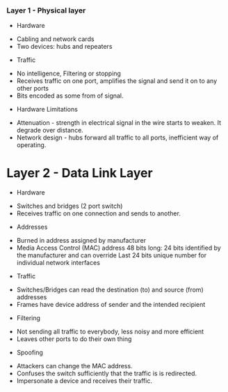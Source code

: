 ### Layer 1 - Physical layer

* Hardware

- Cabling and network cards
- Two devices: hubs and repeaters

* Traffic

- No intelligence, Filtering or stopping
- Receives  traffic on one port, amplifies the signal and send it on to any other ports
- Bits encoded as some from of signal.

* Hardware Limitations

- Attenuation - strength in electrical signal in the wire starts to weaken. It degrade over distance.
- Network design - hubs forward all traffic to all ports, inefficient way of operating.

# Layer 2 - Data Link Layer

* Hardware

- Switches and bridges (2 port switch)
- Receives traffic on one connection and sends to another.

* Addresses

- Burned in address assigned by manufacturer
- Media Access Control (MAC) address
  48 bits long:
     24 bits identified by the manufacturer and can override
     Last 24 bits unique number for individual network interfaces

* Traffic

- Switches/Bridges can read the destination (to) and source (from) addresses
- Frames have device address of sender and the intended recipient


* Filtering

- Not sending all traffic to everybody, less noisy and more efficient
- Leaves other ports to do their own thing

* Spoofing

- Attackers can change the MAC address.
- Confuses the switch sufficiently that the traffic is is redirected.
- Impersonate a device and receives their traffic.